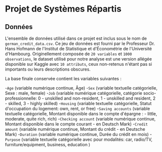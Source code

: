 # Projet de Systèmes Répartis


## Données

L'ensemble de données utilisé dans ce projet est inclus sous le nom de `german_credit_data.csv`. Ce jeu de données est fourni par le Professeur Dr. Hans Hofmann de l'Institut de Statistique et d'Économétrie de l'Université d'Hambourg. Originellement composée de `20 variables` et `1000 observations`, le dataset utilisé pour notre analyse est une version allégée disponible sur Kaggle avec `10 attributs`, ceux non-retenus n'étant pas si importants ou leurs descriptions obscures.

La base finale conservée contient les variables suivantes :

-`Age` (variable numérique continue, Âge)
-`Sex` (variable textuelle catégorielle, Sexe : male, female)
-`Job` (variable numérique catégorielle, catégorie socio-professionnelle: 0 - unskilled and non-resident, 1 - unskilled and resident, 2 - skilled, 3 - highly skilled)
-`Housing` (variable textuelle catégorielle, Statut d'occupation du logement: own, rent, or free)
-`Saving accounts` (variable textuelle catégorielle, Montant disponible dans le compte d'épargne : - little, moderate, quite rich, rich)
-`Checking account` (variable numérique continue, Montant disponible dans le compte courant - en Deutsch Mark)
-`Credit amount` (variable numérique continue, Montant du crédit - en Deutsche Mark)
-`Duration` (variable numérique continue, Durée du crédit en mois)
-`Purpose` (variable textuelle catégorielle avec pour modalités: car, radio/TV, furniture/equipment, business, education )

